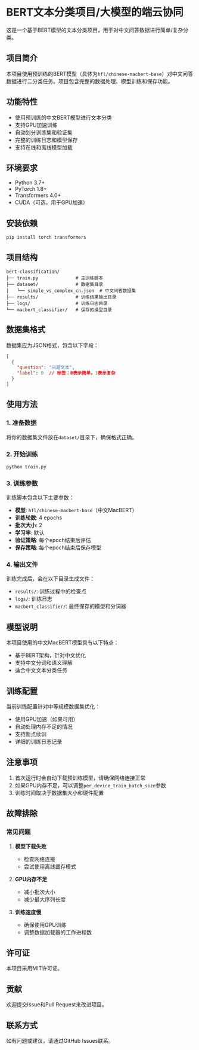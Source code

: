 # BERT文本分类项目/大模型的端云协同

这是一个基于BERT模型的文本分类项目，用于对中文问答数据进行简单/复杂分类。

## 项目简介

本项目使用预训练的BERT模型（具体为`hfl/chinese-macbert-base`）对中文问答数据进行二分类任务。项目包含完整的数据处理、模型训练和保存功能。

## 功能特性

- 使用预训练的中文BERT模型进行文本分类
- 支持GPU加速训练
- 自动划分训练集和验证集
- 完整的训练日志和模型保存
- 支持在线和离线模型加载

## 环境要求

- Python 3.7+
- PyTorch 1.8+
- Transformers 4.0+
- CUDA（可选，用于GPU加速）

## 安装依赖

```bash
pip install torch transformers
```

## 项目结构

```
bert-classification/
├── train.py              # 主训练脚本
├── dataset/              # 数据集目录
│   └── simple_vs_complex_cn.json  # 中文问答数据集
├── results/              # 训练结果输出目录
├── logs/                 # 训练日志目录
└── macbert_classifier/   # 保存的模型目录
```

## 数据集格式

数据集应为JSON格式，包含以下字段：

```json
[
  {
    "question": "问题文本",
    "label": 0  // 标签：0表示简单，1表示复杂
  }
]
```

## 使用方法

### 1. 准备数据

将你的数据集文件放在`dataset/`目录下，确保格式正确。

### 2. 开始训练

```bash
python train.py
```

### 3. 训练参数

训练脚本包含以下主要参数：

- **模型**: `hfl/chinese-macbert-base`（中文MacBERT）
- **训练轮数**: 4 epochs
- **批次大小**: 2
- **学习率**: 默认
- **验证策略**: 每个epoch结束后评估
- **保存策略**: 每个epoch结束后保存模型

### 4. 输出文件

训练完成后，会在以下目录生成文件：

- `results/`: 训练过程中的检查点
- `logs/`: 训练日志
- `macbert_classifier/`: 最终保存的模型和分词器

## 模型说明

本项目使用的中文MacBERT模型具有以下特点：

- 基于BERT架构，针对中文优化
- 支持中文分词和语义理解
- 适合中文文本分类任务

## 训练配置

当前训练配置针对中等规模数据集优化：

- 使用GPU加速（如果可用）
- 自动处理内存不足的情况
- 支持断点续训
- 详细的训练日志记录

## 注意事项

1. 首次运行时会自动下载预训练模型，请确保网络连接正常
2. 如果GPU内存不足，可以调整`per_device_train_batch_size`参数
3. 训练时间取决于数据集大小和硬件配置

## 故障排除

### 常见问题

1. **模型下载失败**
   - 检查网络连接
   - 尝试使用离线缓存模式

2. **GPU内存不足**
   - 减小批次大小
   - 减少最大序列长度

3. **训练速度慢**
   - 确保使用GPU训练
   - 调整数据加载器的工作进程数

## 许可证

本项目采用MIT许可证。

## 贡献

欢迎提交Issue和Pull Request来改进项目。

## 联系方式

如有问题或建议，请通过GitHub Issues联系。 
